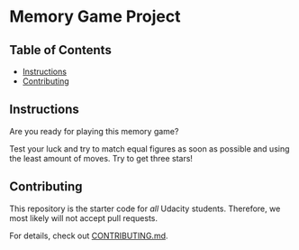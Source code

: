 # Memory Game Project

## Table of Contents

* [Instructions](#instructions)
* [Contributing](#contributing)

## Instructions

Are you ready for playing this memory game?

Test your luck and try to match equal figures as soon as possible and using the least amount of moves. Try to get three stars!

## Contributing

This repository is the starter code for _all_ Udacity students. Therefore, we most likely will not accept pull requests.

For details, check out [CONTRIBUTING.md](CONTRIBUTING.md).
